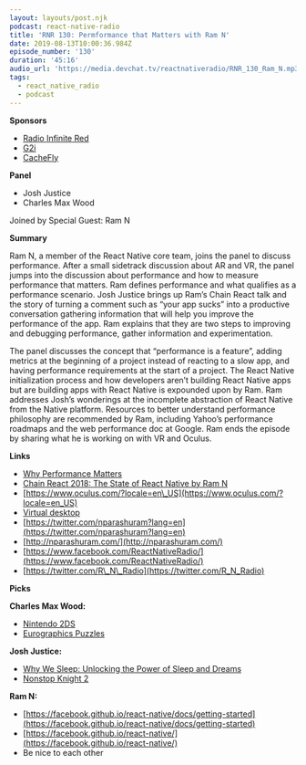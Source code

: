```yaml
---
layout: layouts/post.njk
podcast: react-native-radio
title: 'RNR 130: Permformance that Matters with Ram N'
date: 2019-08-13T10:00:36.984Z
episode_number: '130'
duration: '45:16'
audio_url: 'https://media.devchat.tv/reactnativeradio/RNR_130_Ram_N.mp3'
tags:
  - react_native_radio
  - podcast
---
```

**Sponsors**

- [Radio Infinite Red](http://radio.infinite.red/)
- [G2i](https://www.g2i.co/?utm_source=React_Native_Radio&amp;utm_medium=Podcast)
- [CacheFly](https://www.cachefly.com/)

**Panel**

- Josh Justice
- Charles Max Wood

Joined by Special Guest: Ram N

**Summary**

Ram N, a member of the React Native core team, joins the panel to discuss performance. After a small sidetrack discussion about AR and VR, the panel jumps into the discussion about performance and how to measure performance that matters. Ram defines performance and what qualifies as a performance scenario. Josh Justice brings up Ram’s Chain React talk and the story of turning a comment such as “your app sucks” into a productive conversation gathering information that will help you improve the performance of the app. Ram explains that they are two steps to improving and debugging performance, gather information and experimentation. 

The panel discusses the concept that “performance is a feature”, adding metrics at the beginning of a project instead of reacting to a slow app, and having performance requirements at the start of a project. The React Native initialization process and how developers aren’t building React Native apps but are building apps with React Native is expounded upon by Ram. Ram addresses Josh’s wonderings at the incomplete abstraction of React Native from the Native platform. Resources to better understand performance philosophy are recommended by Ram, including Yahoo’s performance roadmaps and the web performance doc at Google. Ram ends the episode by sharing what he is working on with VR and Oculus. 


**Links**

- [Why Performance Matters](https://developers.google.com/web/fundamentals/performance/why-performance-matters/)
- [Chain React 2018: The State of React Native by Ram N](https://www.youtube.com/watch?v=83ffAY-CmL4)
- [https://www.oculus.com/?locale=en\_US](https://www.oculus.com/?locale=en_US)
- [Virtual desktop](https://www.oculus.com/experiences/rift/911715622255585/)
- [https://twitter.com/nparashuram?lang=en](https://twitter.com/nparashuram?lang=en)
- [http://nparashuram.com/](http://nparashuram.com/)
- [https://www.facebook.com/ReactNativeRadio/](https://www.facebook.com/ReactNativeRadio/)
- [https://twitter.com/R\_N\_Radio](https://twitter.com/R_N_Radio)

**Picks**

**Charles Max Wood:**

- [Nintendo 2DS](https://www.amazon.com/New-Nintendo-Handheld-Game-Console-Pre-installed/dp/B07GXKP4HH/ref=sr_1_4?ie=UTF8&amp;qid=1548462018&amp;sr=8-1&amp;linkCode=ll1&amp;tag=devchattv-20&amp;linkId=f06bfe7482dca8bb751ed6d7cc86e2ab&amp;language=en_US)
- [Eurographics Puzzles](https://www.amazon.com/s?k=eurographics+puzzles+1000+piece&amp;language=en_US&amp;crid=AC12GRBOSA29&amp;linkCode=sl2&amp;linkId=1ab8d585a6319d17dfcc6ae393a1eb6d&amp;sprefix=eurogrp%2Caps%2C192&amp;tag=devchattv-20&amp;ref=nb_sb_ss_sc_1_7)

**Josh Justice:**

- [Why We Sleep: Unlocking the Power of Sleep and Dreams](https://www.amazon.com/Why-We-Sleep-Unlocking-Dreams/dp/1501144324/ref=sr_1_3?ie=UTF8&amp;qid=1548462018&amp;sr=8-1&amp;linkCode=ll1&amp;tag=devchattv-20&amp;linkId=f06bfe7482dca8bb751ed6d7cc86e2ab&amp;language=en_US)
- [Nonstop Knight 2](https://www.flaregames.com/games/nonstop-knight-2/)

**Ram N:**

- [https://facebook.github.io/react-native/docs/getting-started](https://facebook.github.io/react-native/docs/getting-started)
- [https://facebook.github.io/react-native/](https://facebook.github.io/react-native/)
- Be nice to each other
